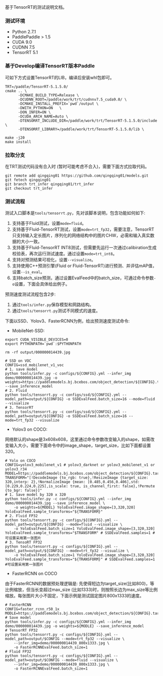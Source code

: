 基于TensorRT的测试说明文档。

### 测试环境

- Python 2.7.1
- PaddlePaddle > 1.5
- CUDA 9.0
- CUDNN 7.5
- TensorRT 5.1


### 基于Develop编译TensorRT版本Paddle

可如下方式设置TensorRT的LIB，编译后安装whl包即可。

```
TRT=/paddle/TensorRT-5.1.5.0/
cmake .. \
      -DCMAKE_BUILD_TYPE=Release \
      -DCUDNN_ROOT=/paddle/work/trt/cudnnv7.5_cuda9.0/ \
      -DCMAKE_INSTALL_PREFIX=`pwd`/output \
      -DWITH_PYTHON=ON   \
      -DON_INFER=ON \
      -DCUDA_ARCH_NAME=Auto \
      -DTENSORRT_INCLUDE_DIR=/paddle/work/trt/TensorRT-5.1.5.0/include \
      -DTENSORRT_LIBRARY=/paddle/work/trt/TensorRT-5.1.5.0/lib \

make -j20
make install
```

### 拉取分支

在TRT测试代码没有合入时 (暂时可能考虑不合入)，需要下面方式拉取代码。

```
git remote add qingqing01 https://github.com/qingqing01/models.git
git fetech qingqing01
git branch trt_infer qingqing01/trt_infer
git checkout trt_infer
```


### 测试流程

测试入口脚本是`tools/tensorrt.py`，先对该脚本说明，包含功能如何如下:

1. 支持基于Fluid测试，设置`mode=fluid`。
2. 支持基于Fluid-TensorRT测试，设置`mode=trt_fp32`，需要注意，TensorRT只支持输入定长图片，序列化的网络结构中的图片CHW，必需和输入真实数据的大小一致。
3. 支持基于Fluid-TensorRT INT8测试，但需要先运行一次通过calibiration生成校验表，再次运行测试速度。通过设置`mode=trt_int8`。
4. 支持对预测结果可视化，设置`--visualize`。
5. 支持使用C++预测引擎(Fluid or Fluid-TensorRT)进行预测、并评估mAP值，设置`--is_eval`。
6. 支持batch_size预测，通过设置EvalFeed中的batch_size，可通过命令参数`-o`设置，下面会具体给出例子。


预测速度测试流程包含2步:

1. 通过`tools/infer.py`保存模型和网路结构。
2. 通过`tools/tensorrt.py`测试不同模式的速度。


下面以SSD、Yolov3、FasterRCNN为例，给出预测速度测试命令:

- MobileNet-SSD:

```
export CUDA_VISIBLE_DEVICES=0
export PYTHONPATH=`pwd`:$PYTHONPATH

rm -rf output/000000014439.jpg

# SSD on VOC
CONFIG=ssd_mobilenet_v1_voc
# 1. save model
python tools/infer.py -c configs/${CONFIG}.yml --infer_img demo/000000014439.jpg -o weights=https://paddlemodels.bj.bcebos.com/object_detection/${CONFIG}.tar --save_inference_model
# 2. Fluid
python tools/tensorrt.py -c configs/ssd/${CONFIG}.yml --model_path=output/${CONFIG} -o SSDEvalFeed.batch_size=16 --mode=fluid --visualize
# 3. TensorRT
python tools/tensorrt.py -c configs/ssd/${CONFIG}.yml --model_path=output/${CONFIG} -o SSDEvalFeed.batch_size=16 --mode=trt_fp32 --visualize

```


- Yolov3 on COCO:

网络默认的shape是3x608x608，这里通过命令参数改变输入的shape，如需改变输入大小，需要下面命令中的image_shape，target_size，比如下面都设置320。

```
# Yolo on COCO
CONFIG=yolov3_mobilenet_v1 # yolov3_darknet or yolov3_mobilenet_v1 or yolov3_r34
MODEL=https://paddlemodels.bj.bcebos.com/object_detection/${CONFIG}.tar
TRANSFORM="[!DecodeImage {to_rgb: true},!ResizeImage {target_size: 320,interp: 2},!NormalizeImage {mean: [0.485,0.456,0.406],std:[0.229,0.224,0.225],is_scale: true, is_channel_first: false},!Permute {to_bgr: false}]"
# 1. Save model by 320 x 320
python tools/infer.py -c configs/${CONFIG}.yml --infer_img demo/000000014439.jpg --save_inference_model \
    -o weights=${MODEL} YoloEvalFeed.image_shape=[3,320,320] YoloEvalFeed.sample_transforms="${TRANSFORM}"
# 2. Fluid FP32
python tools/tensorrt.py -c configs/${CONFIG}.yml --model_path=output/${CONFIG} --mode=fluid --visualize \
    -o YoloEvalFeed.batch_size=1 YoloEvalFeed.image_shape=[3,320,320] YoloEvalFeed.sample_transforms="$TRANSFORM" # SSDEvalFeed.samples=1 #可设置采用第一张图片
# 3. TensoRT FP32
python tools/tensorrt.py -c configs/${CONFIG}.yml --model_path=output/${CONFIG} --mode=trt_fp32 --visualize \
    -o YoloEvalFeed.batch_size=1 YoloEvalFeed.image_shape=[3,320,320] YoloEvalFeed.sample_transforms="${TRANSFORM}" # SSDEvalFeed.samples=1 #可设置采用第一张图片
```

- FasterRCNN on COCO

由于FasterRCNN的数据预处理逻辑是: 先使得短边为target_size(比如800)，等比例缩放，但当长变超过max_size (比如1333)时，则按照长边为max_size等比例缩放。每张图片大小不固定，下面示例是测试固定图片800x1333的速度。


```
# FasterRCNN
CONFIG=faster_rcnn_r50_1x
MODLE=https://paddlemodels.bj.bcebos.com/object_detection/${CONFIG}.tar
# Save model
python tools/infer.py -c configs/${CONFIG}.yml --infer_img demo/000000014439.jpg -o weights=${MODLE} --save_inference_model
# TensorRT FP32
python tools/tensorrt.py -c configs/${CONFIG}.yml --model_path=output/$CONFIG --mode=trt_fp32 --visualize \
    --infer_img=demo/000000014439_800x1333.jpg \
    -o FasterRCNNEvalFeed.batch_size=1
# Fluid FP32
python tools/tensorrt.py -c configs/${CONFIG}.yml --model_path=output/$CONFIG --mode=fluid --visualize \
    --infer_img=demo/000000014439_800x1333.jpg \
    -o FasterRCNNEvalFeed.batch_size=1
```
